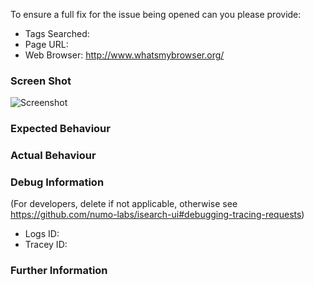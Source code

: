To ensure a full fix for the issue being opened can you please provide:

- Tags Searched:
- Page URL:
- Web Browser: http://www.whatsmybrowser.org/

### Screen Shot

![Screenshot](http://image.url)

### Expected Behaviour

### Actual Behaviour

### Debug Information
(For developers, delete if not applicable, otherwise see https://github.com/numo-labs/isearch-ui#debugging-tracing-requests)

- Logs ID: 
- Tracey ID: 

### Further Information
